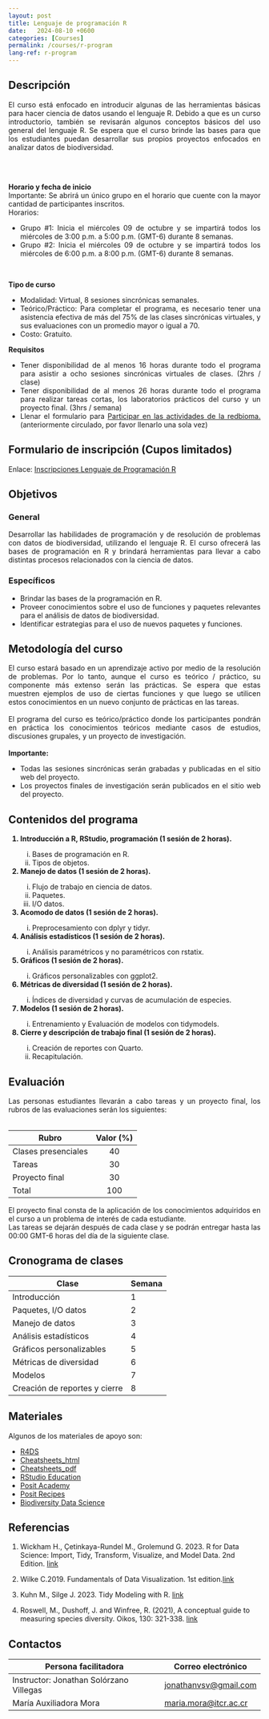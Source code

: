 ```yaml
---
layout: post
title: Lenguaje de programación R
date:   2024-08-10 +0600
categories: [Courses]
permalink: /courses/r-program
lang-ref: r-program
---
```


## Descripción
<div style="text-align: justify">
El curso está enfocado en introducir algunas de las herramientas básicas para hacer ciencia de datos usando el lenguaje R. Debido a que es un curso introductorio, también se revisarán algunos conceptos básicos del uso general del lenguaje R. Se espera que el curso brinde las bases para que los estudiantes puedan desarrollar sus propios proyectos enfocados en analizar datos de biodiversidad.

<br><br>

<b>Horario y fecha de inicio</b>
<br>
Importante: Se abrirá un único grupo en el horario que cuente con la mayor cantidad de participantes inscritos.
<br>
Horarios:
<ul>
    <li>Grupo #1: Inicia el miércoles 09 de octubre y se impartirá todos los miércoles de 3:00 p.m. a 5:00 p.m. (GMT-6) durante 8 semanas.</li>
    <li>Grupo #2: Inicia el miércoles 09 de octubre y se impartirá todos los miércoles de 6:00 p.m. a 8:00 p.m. (GMT-6) durante 8 semanas.</li>
</ul>
<br>

<b>Tipo de curso</b>
<br>
<ul>
    <li>Modalidad:  Virtual, 8 sesiones sincrónicas semanales.</li>
    <li>Teórico/Práctico: Para completar el programa, es necesario tener una asistencia efectiva de más del 75% de las clases sincrónicas virtuales, y sus evaluaciones con un promedio mayor o igual a 70.</li>
    <li>Costo: Gratuito.</li>
</ul>

<b>Requisitos</b>
<ul>
<li>Tener disponibilidad de al menos 16 horas durante todo el programa para asistir a ocho sesiones sincrónicas virtuales de clases. (2hrs / clase)</li>
<li>Tener disponibilidad de al menos 26 horas durante todo el programa para realizar tareas cortas, los laboratorios prácticos del curso y un proyecto final. (3hrs / semana)</li>
<li>Llenar el formulario para <a href="https://forms.gle/gq98uQN32xz9uBx87">Participar en las actividades de la redbioma.</a> (anteriormente circulado, por favor llenarlo una sola vez)</li>
</ul>

</div>

## Formulario de inscripción (Cupos limitados)
Enlace: [Inscripciones Lenguaje de Programación R](https://docs.google.com/forms/d/e/1FAIpQLSdND7N3UCjgXMbDp6ULa6TGbbnYhrCSA0rpcvrNhqKR1D42rQ/viewform?usp=sharing)

## Objetivos

### General
<div style="text-align: justify">
Desarrollar las habilidades de programación y de resolución de problemas con datos de biodiversidad, utilizando el lenguaje R. El curso ofrecerá las bases de programación en R y brindará herramientas para llevar a cabo distintas procesos relacionados con la ciencia de datos.
</div>

### Específicos
<div style="text-align: justify">
<ul>
    <li>Brindar las bases de la programación en R.</li>
    <li>Proveer conocimientos sobre el uso de funciones y paquetes relevantes para el análisis de datos de biodiversidad.</li>
    <li>Identificar estrategias para el uso de nuevos paquetes y funciones.</li>
    
</ul>
</div>

## Metodología del curso
<div style="text-align: justify">
El curso estará basado en un aprendizaje activo por medio de la resolución de problemas. Por lo tanto, aunque el curso es teórico / práctico, su componente más extenso serán las prácticas. Se espera que estas muestren ejemplos de uso de ciertas funciones y que luego se utilicen estos conocimientos en un nuevo conjunto de prácticas en las tareas.   
<br><br>
El programa del curso es teórico/práctico donde los participantes pondrán en práctica los conocimientos teóricos mediante casos de estudios, discusiones grupales, y un proyecto de investigación. 
<br><br>
<b>Importante:</b>
<ul>
    <li>Todas las sesiones sincrónicas serán grabadas y publicadas en el sitio web del proyecto.</li>
    <li>Los proyectos finales de investigación serán publicados en el sitio web del proyecto.</li>
</ul>
</div>

## Contenidos del programa
<div style="text-align: justify">
<ol>
    <b><li>Introducción a R, RStudio, programación (1 sesión de 2 horas).</li></b>
    <ol type="i">
        <li>Bases de programación en R.</li>
        <li>Tipos de objetos.</li>
    </ol>
    <b><li>Manejo de datos (1 sesión de 2 horas).</li></b>
    <ol type="i">
        <li>Flujo de trabajo en ciencia de datos.</li>
        <li>Paquetes.</li>
        <li>I/O datos.</li>
    </ol>
    <b><li>Acomodo de datos (1 sesión de 2 horas).</li></b>
    <ol type="i">
        <li>Preprocesamiento con dplyr y tidyr.</li>
    </ol>
    <b><li>Análisis estadísticos (1 sesión de 2 horas).</li></b>
    <ol type="i">
        <li>Análisis paramétricos y no paramétricos con rstatix.</li>
    </ol>
    <b><li>Gráficos (1 sesión de 2 horas).</li></b>
    <ol type="i">
        <li>Gráficos personalizables con ggplot2.</li>
    </ol>
    <b><li>Métricas de diversidad (1 sesión de 2 horas).</li></b>
    <ol type="i">
        <li>Índices de diversidad y curvas de acumulación de especies.</li>
    </ol>
    <b><li> Modelos (1 sesión de 2 horas). </li></b>
    <ol type="i">
        <li>Entrenamiento y Evaluación de modelos con tidymodels.</li>
    </ol>
    <b><li>Cierre y descripción de trabajo final (1 sesión de 2 horas).</li></b>
    <ol type="i">
        <li>Creación de reportes con Quarto.</li>
        <li>Recapitulación.</li>
    </ol>

</ol>
</div>


## Evaluación
<div style="text-align: justify">
Las personas estudiantes llevarán a cabo tareas y un proyecto final, los rubros de las evaluaciones serán los siguientes:
</div>
<br>

| Rubro | Valor (%) |
| ----- | :-------: |
|  Clases presenciales  | 40 |
| Tareas | 30 |
| Proyecto final | 30 |
| Total | 100 |

<div style="text-align: justify">
El proyecto final consta de la aplicación de los conocimientos adquiridos en el curso a un problema de interés de cada estudiante. 
<br>
Las tareas se dejarán después de cada clase y se podrán entregar hasta las 00:00 GMT-6 horas del día de la siguiente clase.

</div>

## Cronograma de clases

| Clase     | Semana      |
| -------   | ----------- |
| Introducción        | 1 |
| Paquetes, I/O datos | 2 |
| Manejo de datos     | 3 |
| Análisis estadísticos    | 4 |
| Gráficos personalizables | 5 |
| Métricas de diversidad   | 6 |
| Modelos                  | 7 |
| Creación de reportes y cierre | 8 |


## Materiales
Algunos de los materiales de apoyo son: 
- [R4DS](https://r4ds.hadley.nz/)
- [Cheatsheets_html](https://rstudio.github.io/cheatsheets/)
- [Cheatsheets_pdf](https://posit.co/resources/cheatsheets/)
- [RStudio Education](https://education.rstudio.com/)
- [Posit Academy](https://posit.co/products/enterprise/academy/)
- [Posit Recipes](https://posit.cloud/learn/recipes)
- [Biodiversity Data Science](https://www.biodiversitydatascience.com/code/)

## Referencias
1. Wickham H., Çetinkaya-Rundel M., Grolemund G. 2023. R for Data Science: Import, Tidy, Transform, Visualize, and Model Data. 2nd Edition. [link](https://r4ds.hadley.nz/)

2. Wilke C.2019. Fundamentals of Data Visualization. 1st edition.[link](https://clauswilke.com/dataviz/)

3. Kuhn M., Silge J. 2023. Tidy Modeling with R. [link](https://www.tmwr.org/)

2. Roswell, M., Dushoff, J. and Winfree, R. (2021), A conceptual guide to measuring species diversity. Oikos, 130: 321-338. [link](https://doi.org/10.1111/oik.07202)

## Contactos

| Persona facilitadora | Correo electrónico |
| -------------------- | ------------------ |
| Instructor: Jonathan Solórzano Villegas     | [jonathanvsv@gmail.com ](mailto:jonathanvsv@gmail.com ) |
| María Auxiliadora Mora     | [maria.mora@itcr.ac.cr](mailto:maria.mora@itcr.ac.cr) |

